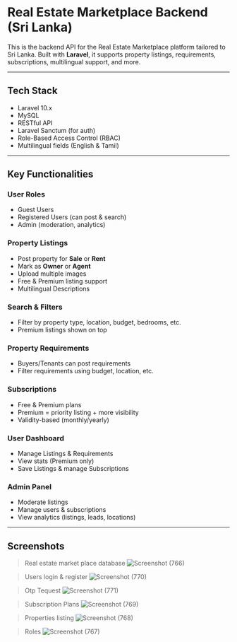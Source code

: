 #  Real Estate Marketplace Backend (Sri Lanka)

This is the backend API for the Real Estate Marketplace platform tailored to Sri Lanka. Built with **Laravel**, it supports property listings, requirements, subscriptions, multilingual support, and more.

---

## Tech Stack

- Laravel 10.x
- MySQL
- RESTful API
- Laravel Sanctum (for auth)
- Role-Based Access Control (RBAC)
- Multilingual fields (English & Tamil)

---

##  Key Functionalities

###  User Roles 
- Guest Users
- Registered Users (can post & search)
- Admin (moderation, analytics)

###  Property Listings
- Post property for **Sale** or **Rent**
- Mark as **Owner** or **Agent**
- Upload multiple images
- Free & Premium listing support
- Multilingual Descriptions

###  Search & Filters
- Filter by property type, location, budget, bedrooms, etc.
- Premium listings shown on top

###  Property Requirements
- Buyers/Tenants can post requirements
- Filter requirements using budget, location, etc.

###  Subscriptions
- Free & Premium plans
- Premium = priority listing + more visibility
- Validity-based (monthly/yearly)

###  User Dashboard
- Manage Listings & Requirements
- View stats (Premium only)
- Save Listings & manage Subscriptions

###  Admin Panel
- Moderate listings
- Manage users & subscriptions
- View analytics (listings, leads, locations)

---

##  Screenshots

>Real estate market place database
>![Screenshot (766)](https://github.com/user-attachments/assets/1cc6d622-c4b4-42b2-ba2b-42f0524832b7)

>Users login & register
>![Screenshot (770)](https://github.com/user-attachments/assets/e112660b-4ba2-4b3f-92c4-c741abfbd7d8)

>Otp Tequest
>![Screenshot (771)](https://github.com/user-attachments/assets/1d577ccb-3e2c-49a6-a56c-c4bfb6c5923a)

>Subscription Plans
>![Screenshot (769)](https://github.com/user-attachments/assets/b461c328-ce13-4451-bcd0-d0ece8cc3d93)

>Properties listing
>![Screenshot (768)](https://github.com/user-attachments/assets/0fbe2ec7-9e94-4f83-b162-2d5ebe39bf71)

>Roles
>![Screenshot (767)](https://github.com/user-attachments/assets/a2877c4f-9259-4c4e-b819-2b864480fa5c)




